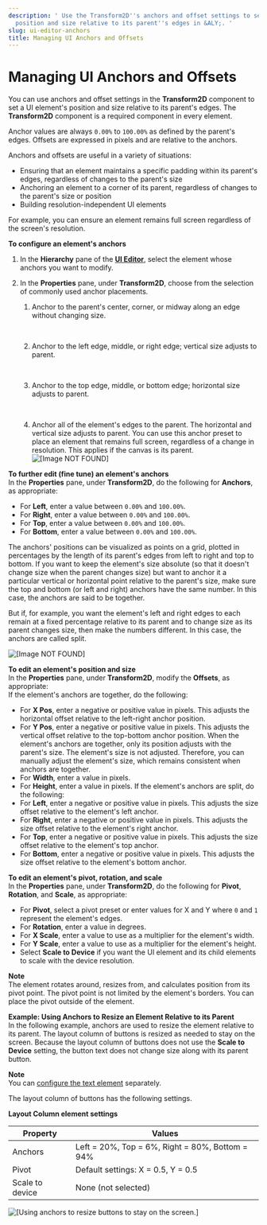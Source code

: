 ```yaml
---
description: ' Use the Transform2D''s anchors and offset settings to set a UI element''s
  position and size relative to its parent''s edges in &ALY;. '
slug: ui-editor-anchors
title: Managing UI Anchors and Offsets
---
```

# Managing UI Anchors and Offsets<a name="ui-editor-anchors"></a>

You can use anchors and offset settings in the **Transform2D** component to set a UI element's position and size relative to its parent's edges\. The **Transform2D** component is a required component in every element\.

Anchor values are always `0.00%` to `100.00%` as defined by the parent's edges\. Offsets are expressed in pixels and are relative to the anchors\.

Anchors and offsets are useful in a variety of situations:
+ Ensuring that an element maintains a specific padding within its parent's edges, regardless of changes to the parent's size
+ Anchoring an element to a corner of its parent, regardless of changes to the parent's size or position
+ Building resolution\-independent UI elements

For example, you can ensure an element remains full screen regardless of the screen's resolution\.

**To configure an element's anchors**

1. In the **Hierarchy** pane of the [**UI Editor**](ui-editor-using.md), select the element whose anchors you want to modify\.

1. In the **Properties** pane, under **Transform2D**, choose from the selection of commonly used anchor placements\.

   1. Anchor to the parent's center, corner, or midway along an edge without changing size\.

       

   1. Anchor to the left edge, middle, or right edge; vertical size adjusts to parent\.

       

   1. Anchor to the top edge, middle, or bottom edge; horizontal size adjusts to parent\.

       

   1. Anchor all of the element's edges to the parent\. The horizontal and vertical size adjusts to parent\. You can use this anchor preset to place an element that remains full screen, regardless of a change in resolution\. This applies if the canvas is its parent\.   
![\[Image NOT FOUND\]](/images/userguide/game_ui_editor/ui-editor-presets-1.png)

**To further edit \(fine tune\) an element's anchors**  
In the **Properties** pane, under **Transform2D**, do the following for **Anchors**, as appropriate:  
+ For **Left**, enter a value between `0.00%` and `100.00%`\.
+ For **Right**, enter a value between `0.00%` and `100.00%`\.
+ For **Top**, enter a value between `0.00%` and `100.00%`\.
+ For **Bottom**, enter a value between `0.00%` and `100.00%`\.

The anchors' positions can be visualized as points on a grid, plotted in percentages by the length of its parent's edges from left to right and top to bottom\. If you want to keep the element's size absolute \(so that it doesn't change size when the parent changes size\) but want to anchor it a particular vertical or horizontal point relative to the parent's size, make sure the top and bottom \(or left and right\) anchors have the same number\. In this case, the anchors are said to be together\.

But if, for example, you want the element's left and right edges to each remain at a fixed percentage relative to its parent and to change size as its parent changes size, then make the numbers different\. In this case, the anchors are called split\.

![\[Image NOT FOUND\]](/images/userguide/game_ui_editor/ui-editor-percent.png)

**To edit an element's position and size**  
In the **Properties** pane, under **Transform2D**, modify the **Offsets**, as appropriate:  
If the element's anchors are together, do the following:  
+ For **X Pos**, enter a negative or positive value in pixels\. This adjusts the horizontal offset relative to the left\-right anchor position\. 
+ For **Y Pos**, enter a negative or positive value in pixels\. This adjusts the vertical offset relative to the top\-bottom anchor position\.
When the element's anchors are together, only its position adjusts with the parent's size\. The element's size is not adjusted\. Therefore, you can manually adjust the element's size, which remains consistent when anchors are together\.  
+ For **Width**, enter a value in pixels\.
+ For **Height**, enter a value in pixels\.
If the element's anchors are split, do the following:  
+ For **Left**, enter a negative or positive value in pixels\. This adjusts the size offset relative to the element's left anchor\.
+ For **Right**, enter a negative or positive value in pixels\. This adjusts the size offset relative to the element's right anchor\.
+ For **Top**, enter a negative or positive value in pixels\. This adjusts the size offset relative to the element's top anchor\.
+ For **Bottom**, enter a negative or positive value in pixels\. This adjusts the size offset relative to the element's bottom anchor\.

**To edit an element's pivot, rotation, and scale**  
In the **Properties** pane, under **Transform2D**, do the following for **Pivot**, **Rotation**, and **Scale**, as appropriate:  
+ For **Pivot**, select a pivot preset or enter values for X and Y where `0` and `1` represent the element's edges\.
+ For **Rotation**, enter a value in degrees\.
+ For **X Scale**, enter a value to use as a multiplier for the element's width\.
+ For **Y Scale**, enter a value to use as a multiplier for the element's height\.
+ Select **Scale to Device** if you want the UI element and its child elements to scale with the device resolution\.

**Note**  
The element rotates around, resizes from, and calculates position from its pivot point\. The pivot point is not limited by the element's borders\. You can place the pivot outside of the element\.

**Example: Using Anchors to Resize an Element Relative to its Parent**  
In the following example, anchors are used to resize the element relative to its parent\. The layout column of buttons is resized as needed to stay on the screen\. Because the layout column of buttons does not use the **Scale to Device** setting, the button text does not change size along with its parent button\.

**Note**  
You can [configure the text element](ui-editor-components-text.md) separately\.

The layout column of buttons has the following settings\.


**Layout Column element settings**  

| Property | Values | 
| --- | --- | 
| Anchors | Left = 20%, Top = 6%, Right = 80%, Bottom = 94% | 
| Pivot | Default settings: X = 0\.5, Y = 0\.5 | 
| Scale to device | None \(not selected\) | 

![\[Using anchors to resize buttons to stay on the screen.\]](/images/userguide/game_ui_editor/ui-editor-transform-scale-3.gif)